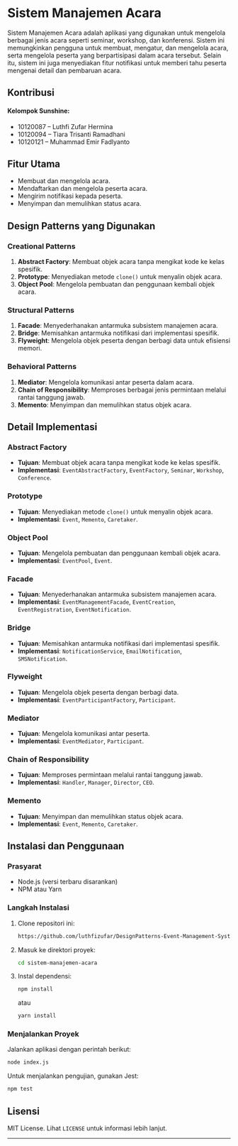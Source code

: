 # Sistem Manajemen Acara

Sistem Manajemen Acara adalah aplikasi yang digunakan untuk mengelola berbagai jenis acara seperti seminar, workshop, dan konferensi. Sistem ini memungkinkan pengguna untuk membuat, mengatur, dan mengelola acara, serta mengelola peserta yang berpartisipasi dalam acara tersebut. Selain itu, sistem ini juga menyediakan fitur notifikasi untuk memberi tahu peserta mengenai detail dan pembaruan acara.

## Kontribusi

#### Kelompok Sunshine:
- 10120087 – Luthfi Zufar Hermina
- 10120094 – Tiara Trisanti Ramadhani
- 10120121 – Muhammad Emir Fadlyanto

## Fitur Utama
- Membuat dan mengelola acara.
- Mendaftarkan dan mengelola peserta acara.
- Mengirim notifikasi kepada peserta.
- Menyimpan dan memulihkan status acara.

## Design Patterns yang Digunakan

### Creational Patterns
1. **Abstract Factory**: Membuat objek acara tanpa mengikat kode ke kelas spesifik.
2. **Prototype**: Menyediakan metode `clone()` untuk menyalin objek acara.
3. **Object Pool**: Mengelola pembuatan dan penggunaan kembali objek acara.

### Structural Patterns
1. **Facade**: Menyederhanakan antarmuka subsistem manajemen acara.
2. **Bridge**: Memisahkan antarmuka notifikasi dari implementasi spesifik.
3. **Flyweight**: Mengelola objek peserta dengan berbagi data untuk efisiensi memori.

### Behavioral Patterns
1. **Mediator**: Mengelola komunikasi antar peserta dalam acara.
2. **Chain of Responsibility**: Memproses berbagai jenis permintaan melalui rantai tanggung jawab.
3. **Memento**: Menyimpan dan memulihkan status objek acara.

## Detail Implementasi

### Abstract Factory
- **Tujuan**: Membuat objek acara tanpa mengikat kode ke kelas spesifik.
- **Implementasi**: `EventAbstractFactory`, `EventFactory`, `Seminar`, `Workshop`, `Conference`.

### Prototype
- **Tujuan**: Menyediakan metode `clone()` untuk menyalin objek acara.
- **Implementasi**: `Event`, `Memento`, `Caretaker`.

### Object Pool
- **Tujuan**: Mengelola pembuatan dan penggunaan kembali objek acara.
- **Implementasi**: `EventPool`, `Event`.

### Facade
- **Tujuan**: Menyederhanakan antarmuka subsistem manajemen acara.
- **Implementasi**: `EventManagementFacade`, `EventCreation`, `EventRegistration`, `EventNotification`.

### Bridge
- **Tujuan**: Memisahkan antarmuka notifikasi dari implementasi spesifik.
- **Implementasi**: `NotificationService`, `EmailNotification`, `SMSNotification`.

### Flyweight
- **Tujuan**: Mengelola objek peserta dengan berbagi data.
- **Implementasi**: `EventParticipantFactory`, `Participant`.

### Mediator
- **Tujuan**: Mengelola komunikasi antar peserta.
- **Implementasi**: `EventMediator`, `Participant`.

### Chain of Responsibility
- **Tujuan**: Memproses permintaan melalui rantai tanggung jawab.
- **Implementasi**: `Handler`, `Manager`, `Director`, `CEO`.

### Memento
- **Tujuan**: Menyimpan dan memulihkan status objek acara.
- **Implementasi**: `Event`, `Memento`, `Caretaker`.

## Instalasi dan Penggunaan

### Prasyarat
- Node.js (versi terbaru disarankan)
- NPM atau Yarn

### Langkah Instalasi
1. Clone repositori ini:
    ```bash
    https://github.com/luthfizufar/DesignPatterns-Event-Management-System
    ```
2. Masuk ke direktori proyek:
    ```bash
    cd sistem-manajemen-acara
    ```
3. Instal dependensi:
    ```bash
    npm install
    ```
    atau
    ```bash
    yarn install
    ```

### Menjalankan Proyek
Jalankan aplikasi dengan perintah berikut:
```bash
node index.js
```

Untuk menjalankan pengujian, gunakan Jest:
```bash
npm test
```
## Lisensi

MIT License. Lihat `LICENSE` untuk informasi lebih lanjut.

---
